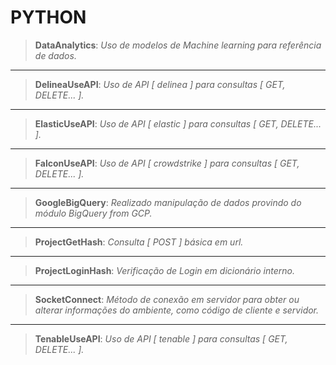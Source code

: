 # PYTHON

>__DataAnalytics__: _Uso de modelos de Machine learning para referência de dados._

-------------------------

>__DelineaUseAPI__: _Uso de API [ delinea ] para consultas [ GET, DELETE... ]._

-------------------------

>__ElasticUseAPI__: _Uso de API [ elastic ] para consultas [ GET, DELETE... ]._

-------------------------

>__FalconUseAPI__: _Uso de API [ crowdstrike ] para consultas [ GET, DELETE... ]._

-------------------------

>__GoogleBigQuery__: _Realizado manipulação de dados provindo do módulo BigQuery from GCP._

-------------------------

>__ProjectGetHash__: _Consulta [ POST ] básica em url._

-------------------------

>__ProjectLoginHash__: _Verificação de Login em dicionário interno._

-------------------------

>__SocketConnect__: _Método de conexão em servidor para obter ou alterar informações do ambiente, como código de cliente e servidor._

-------------------------

>__TenableUseAPI__: _Uso de API [ tenable ] para consultas [ GET, DELETE... ]._


